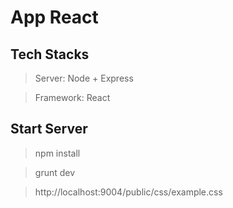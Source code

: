 # App React

## Tech Stacks
> Server: Node + Express

> Framework: React


## Start Server
> npm install

> grunt dev

> http://localhost:9004/public/css/example.css
